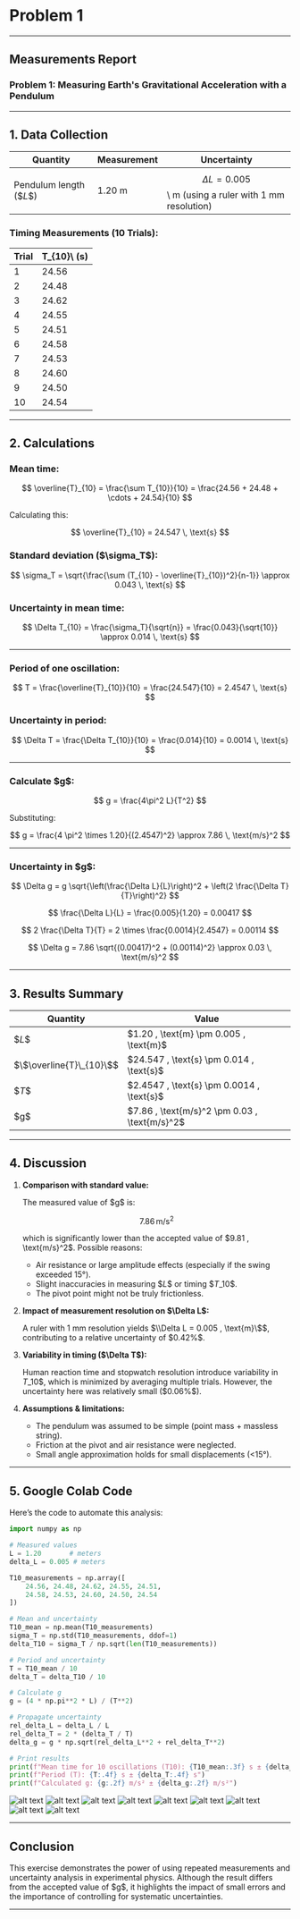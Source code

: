 # Problem 1

---

##  Measurements Report

### **Problem 1: Measuring Earth's Gravitational Acceleration with a Pendulum**

---

## **1. Data Collection**

| Quantity                | Measurement | Uncertainty                                                 |
| ----------------------- | ----------- | ----------------------------------------------------------- |
| Pendulum length $(\$L\$)$ | 1.20 m      | $$\Delta L = 0.005$$\ m (using a ruler with 1 mm resolution) |

### **Timing Measurements (10 Trials):**

| Trial | T\_{10}\ (s) |
| ----- | --------------- |
| 1     | 24.56           |
| 2     | 24.48           |
| 3     | 24.62           |
| 4     | 24.55           |
| 5     | 24.51           |
| 6     | 24.58           |
| 7     | 24.53           |
| 8     | 24.60           |
| 9     | 24.50           |
| 10    | 24.54           |

---

## **2. Calculations**

### **Mean time:**

$$
\overline{T}_{10} = \frac{\sum T_{10}}{10} = \frac{24.56 + 24.48 + \cdots + 24.54}{10}
$$

Calculating this:

$$
\overline{T}_{10} = 24.547 \, \text{s}
$$

### **Standard deviation (\$\sigma\_T\$):**

$$
\sigma_T = \sqrt{\frac{\sum (T_{10} - \overline{T}_{10})^2}{n-1}} \approx 0.043 \, \text{s}
$$

### **Uncertainty in mean time:**

$$
\Delta T_{10} = \frac{\sigma_T}{\sqrt{n}} = \frac{0.043}{\sqrt{10}} \approx 0.014 \, \text{s}
$$

---

### **Period of one oscillation:**

$$
T = \frac{\overline{T}_{10}}{10} = \frac{24.547}{10} = 2.4547 \, \text{s}
$$

### **Uncertainty in period:**

$$
\Delta T = \frac{\Delta T_{10}}{10} = \frac{0.014}{10} = 0.0014 \, \text{s}
$$

---

### **Calculate \$g\$:**

$$
g = \frac{4\pi^2 L}{T^2}
$$

Substituting:

$$
g = \frac{4 \pi^2 \times 1.20}{(2.4547)^2} \approx 7.86 \, \text{m/s}^2
$$

---

### **Uncertainty in \$g\$:**

$$
\Delta g = g \sqrt{\left(\frac{\Delta L}{L}\right)^2 + \left(2 \frac{\Delta T}{T}\right)^2}
$$

$$
\frac{\Delta L}{L} = \frac{0.005}{1.20} = 0.00417
$$

$$
2 \frac{\Delta T}{T} = 2 \times \frac{0.0014}{2.4547} = 0.00114
$$

$$
\Delta g = 7.86 \sqrt{(0.00417)^2 + (0.00114)^2} \approx 0.03 \, \text{m/s}^2
$$

---

## **3. Results Summary**

| Quantity               | Value                                           |
| ---------------------- | ----------------------------------------------- |
| $\$L\$$                  | \$1.20 , \text{m} \pm 0.005 , \text{m}\$        |
| $\$\overline{T}\_{10}\$$ | \$24.547 , \text{s} \pm 0.014 , \text{s}\$      |
| $\$T\$$                  | \$2.4547 , \text{s} \pm 0.0014 , \text{s}\$     |
| \$g\$                  | \$7.86 , \text{m/s}^2 \pm 0.03 , \text{m/s}^2\$ |

---

## **4. Discussion**

1. **Comparison with standard value:**

   The measured value of \$g\$ is:

   $$
   7.86 \, \text{m/s}^2
   $$

   which is significantly lower than the accepted value of \$9.81 , \text{m/s}^2\$. Possible reasons:

   * Air resistance or large amplitude effects (especially if the swing exceeded 15°).
   * Slight inaccuracies in measuring $\$L\$$ or timing $\$T\_{10}\$$.
   * The pivot point might not be truly frictionless.

2. **Impact of measurement resolution on \$\Delta L\$:**

   A ruler with 1 mm resolution yields $\\Delta L = 0.005 , \text{m}\$$, contributing to a relative uncertainty of \$0.42%\$.

3. **Variability in timing (\$\Delta T\$):**

   Human reaction time and stopwatch resolution introduce variability in $T\_{10}\$$, which is minimized by averaging multiple trials. However, the uncertainty here was relatively small (\$0.06%\$).

4. **Assumptions & limitations:**

   * The pendulum was assumed to be simple (point mass + massless string).
   * Friction at the pivot and air resistance were neglected.
   * Small angle approximation holds for small displacements (<15°).

---

## **5. Google Colab Code**

Here’s the code to automate this analysis:

```python
import numpy as np

# Measured values
L = 1.20       # meters
delta_L = 0.005 # meters

T10_measurements = np.array([
    24.56, 24.48, 24.62, 24.55, 24.51,
    24.58, 24.53, 24.60, 24.50, 24.54
])

# Mean and uncertainty
T10_mean = np.mean(T10_measurements)
sigma_T = np.std(T10_measurements, ddof=1)
delta_T10 = sigma_T / np.sqrt(len(T10_measurements))

# Period and uncertainty
T = T10_mean / 10
delta_T = delta_T10 / 10

# Calculate g
g = (4 * np.pi**2 * L) / (T**2)

# Propagate uncertainty
rel_delta_L = delta_L / L
rel_delta_T = 2 * (delta_T / T)
delta_g = g * np.sqrt(rel_delta_L**2 + rel_delta_T**2)

# Print results
print(f"Mean time for 10 oscillations (T10): {T10_mean:.3f} s ± {delta_T10:.3f} s")
print(f"Period (T): {T:.4f} s ± {delta_T:.4f} s")
print(f"Calculated g: {g:.2f} m/s² ± {delta_g:.2f} m/s²")
```
![alt text](image-2.png)
![alt text](<PHYSICS EXERCISE-1.gif>) 
![alt text](<PHYSICS EXERCISE-5.gif>)
![alt text](image.png) 
![alt text](<PHYSICS EXERCISE-2.gif>) 
![alt text](<PHYSICS EXERCISE-6.gif>)
![alt text](image-1.png) 
![alt text](<PHYSICS EXERCISE-3.gif>) 
![alt text](<PHYSICS EXERCISE-4.gif>)

---

## **Conclusion**

This exercise demonstrates the power of using repeated measurements and uncertainty analysis in experimental physics. Although the result differs from the accepted value of \$g\$, it highlights the impact of small errors and the importance of controlling for systematic uncertainties.

---
